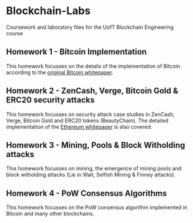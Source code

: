 # Blockchain-Labs
Coursework and laboratory files for the UofT Blockchain Engineering course

## Homework 1 - Bitcoin Implementation
This homework focusses on the details of the implementation of Bitcoin according to the [original Bitcoin whitepaper](https://bitcoin.org/bitcoin.pdf).

## Homework 2 - ZenCash, Verge, Bitcoin Gold & ERC20 security attacks
This homework focusses on security attack case studies in ZenCash, Verge, Bitcoin Gold and ERC20 tokens (BeautyChain). The detailed implementation of the [Ethereum whitepaper](https://github.com/ethereum/wiki/wiki/White-Paper) is also covered. 

## Homework 3 - Mining, Pools & Block Witholding attacks
This homework focusses on mining, the emergence of mining pools and block witholding attacks (Lie in Wait, Selfish Mining & Finney attacks).

## Homework 4 - PoW Consensus Algorithms
This homework focusses on the PoW consensus algorithm implemented in Bitcoin and many other blockchains.
